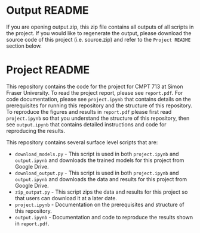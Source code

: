 # Output README

If you are opening output.zip, this zip file contains all outputs of all scripts in the project.
If you would like to regenerate the output, please download the source code of this project (i.e. source.zip)
and refer to the `Project README` section below.

# Project README

This repository contains the code for the project for CMPT 713 at Simon Fraser University.  To read the project report, please 
see `report.pdf`.  For code documentation, please see `project.ipynb` that contains details on the prerequisites for
running this repository and the structure of this repository.  To reproduce the figures and results in `report.pdf`
please first read `project.ipynb` so that you understand the structure of this repository, then see
`output.ipynb` that contains detailed instructions and code for reproducing the results.

This repository contains several surface level scripts that are:
- `download_models.py` - This script is used in both `project.ipynb` and `output.ipynb` and downloads the trained models for this project from Google Drive.
- `download_output.py` - This script is used in both `project.ipynb` and `output.ipynb` and downloads the data and results for this project from Google Drive.
- `zip_output.py` - This script zips the data and results for this project so that users can download it at a later date.
- `project.ipynb` - Documentation on the prerequisites and structure of this repository.
- `output.ipynb` - Documentation and code to reproduce the results shown in `report.pdf`.